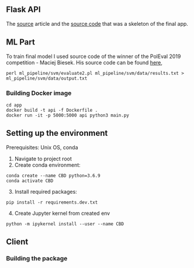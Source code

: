 ## Flask API

The
[source](https://xaviervasques.medium.com/machine-learning-prediction-in-real-time-using-docker-and-python-rest-apis-with-flask-4235aa2395eb)
article and the [source code](https://github.com/xaviervasques/Online_Inference) that
was a skeleton of the final app.

## ML Part

To train final model I used source code of the winner of the PolEval 2019 competition -
Maciej Biesek. His source code can be found
[here](https://github.com/maciejbiesek/poleval-cyberbullying),

`perl ml_pipeline/svm/evaluate2.pl ml_pipeline/svm/data/results.txt > ml_pipeline/svm/data/output.txt`

### Building Docker image

```
cd app
docker build -t api -f Dockerfile .
docker run -it -p 5000:5000 api python3 main.py
```

## Setting up the environment

Prerequisites: Unix OS, conda

1. Navigate to project root
2. Create conda environment:

```
conda create --name CBD python=3.6.9
conda activate CBD
```

3. Install required packages:

```
pip install -r requirements.dev.txt
```

4. Create Jupyter kernel from created env

```
python -m ipykernel install --user --name CBD
```

## Client

### Building the package
